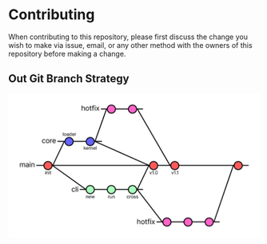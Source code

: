 # Contributing

When contributing to this repository, please first discuss the change you wish to make via issue,
email, or any other method with the owners of this repository before making a change. 

## Out Git Branch Strategy

![Git Branch](./GitBranch.png)
